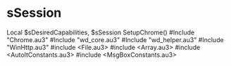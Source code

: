 # sSession
Local $sDesiredCapabilities, $sSession SetupChrome()
#Include "Chrome.au3"
#Include "wd_core.au3"
#Include "wd_helper.au3"
#Include "WinHttp.au3"
#include <File.au3>
#include <Array.au3>
#include <AutoItConstants.au3>
#include <MsgBoxConstants.au3>
